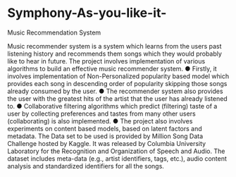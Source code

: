 # Symphony-As-you-like-it-
Music Recommendation System

Music recommender system is a system which learns from the users past listening
history and recommends them songs which they would probably like to hear in
future. The project involves implementation of various algorithms to build an
effective music recommender system.
●
Firstly, it involves implementation of Non-Personalized popularity based
model which provides each song in descending order of popularity skipping those
songs already consumed by the user.
●
The recommender system also provides the user with the greatest hits of the
artist that the user has already listened to.
●
Collaborative filtering algorithms which predict (filtering) taste of a user by
collecting preferences and tastes from many other users (collaborating) is also
implemented.
●
The project also involves experiments on content based models, based on
latent factors and metadata.
The Data set to be used is provided by Million Song Data Challenge hosted by
Kaggle. It was released by Columbia University Laboratory for the Recognition
and Organization of Speech and Audio. The dataset includes meta-data (e.g., artist
identifiers, tags, etc.), audio content analysis and standardized identifiers for all the
songs.
